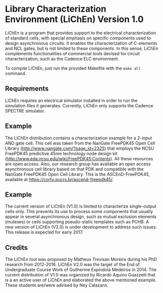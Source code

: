 # Library Characterization Environment (LiChEn) Version 1.0

LiChEn is a program that provides support to the electrical characterization of standard cells, with special emphasis on specific components used to design asynchronous circuits. It enables the characterization of C-elements and NCL gates, but is not limited to these components. In this sense, LiChEn complements functionalities of commercial tools devised for circuit characterization, such as the Cadence ELC environment.

To compile LiChEn, just run the provided Makefile with the `make all` command.

## Requirements
LiChEn requires an electrical simulator installed in order to run the simulation files it generates.
Currently, LiChEn only supports the Cadence SPECTRE simulator.

## Example

The LiChEn distribution contains a characterization example for a 2-input AND gate cell. This cell was taken from the NanGate FreePDK45 Open Cell Library (http://www.nangate.com/?page_id=2325) that employs the NCSU FreePDK45 predictive 45nm technology node design kit (http://www.eda.ncsu.edu/wiki/FreePDK45:Contents). All these resources are open access. Also, our research group has available an open access asynchronous cell library based on that PDK and compatible with the NanGate FreePDK45 Open Cell Library. This is the ASCEnD-FreePDK45, available at https://corfu.pucrs.br/ascend-freepdk45/.

## Example

The current version of LiChEn (V1.0) is limited to characterize single-output cells only. This prevents its use to process some components that usually appear in several asynchronous design, such as mutual exclusion elements (mutexes) or cells supporting pseudo-static templates such as PCHB. A new version of LiChEn (V2.0) is under development to address such issues. This release is expected for early 2017.

## Credits

The LiChEn tool was proposed by Matheus Trevisan Moreira during his PhD research from 2012-2016. LiChEn V2.0 was the target of the End of Undergraduate Course Work of Guilherme Espíndola Medeiros in 2014. The current distribution of V1.0 was organized by Ricardo Aquino Guazzelli that is a an active user of LiChEn and elaborated the above mentioned example. These students are/were advised by Ney Calazans.
